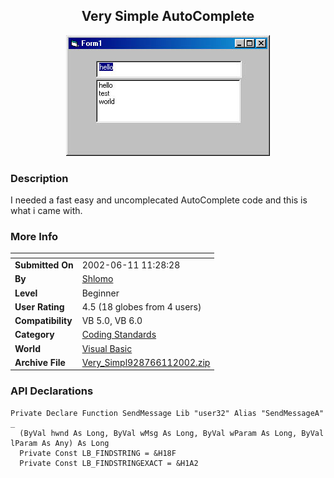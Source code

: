 ﻿<div align="center">

## Very Simple AutoComplete

<img src="PIC200261145469021.jpg">
</div>

### Description

I needed a fast easy and uncomplecated AutoComplete code and this is what i came with.
 
### More Info
 


<span>             |<span>
---                |---
**Submitted On**   |2002-06-11 11:28:28
**By**             |[Shlomo](https://github.com/Planet-Source-Code/PSCIndex/blob/master/ByAuthor/shlomo.md)
**Level**          |Beginner
**User Rating**    |4.5 (18 globes from 4 users)
**Compatibility**  |VB 5\.0, VB 6\.0
**Category**       |[Coding Standards](https://github.com/Planet-Source-Code/PSCIndex/blob/master/ByCategory/coding-standards__1-43.md)
**World**          |[Visual Basic](https://github.com/Planet-Source-Code/PSCIndex/blob/master/ByWorld/visual-basic.md)
**Archive File**   |[Very\_Simpl928766112002\.zip](https://github.com/Planet-Source-Code/shlomo-very-simple-autocomplete__1-35709/archive/master.zip)

### API Declarations

```
Private Declare Function SendMessage Lib "user32" Alias "SendMessageA" _
  (ByVal hwnd As Long, ByVal wMsg As Long, ByVal wParam As Long, ByVal lParam As Any) As Long
  Private Const LB_FINDSTRING = &H18F
  Private Const LB_FINDSTRINGEXACT = &H1A2
```





